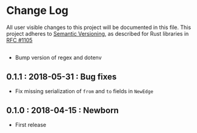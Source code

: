# Change Log

All user visible changes to this project will be documented in this file.
This project adheres to [Semantic Versioning](http://semver.org/), as described
for Rust libraries in [RFC #1105](https://github.com/rust-lang/rfcs/blob/master/text/1105-api-evolution.md)

## <unreleased>

* Bump version of regex and dotenv

## 0.1.1 : 2018-05-31 : Bug fixes

* Fix missing serialization of `from` and `to` fields in `NewEdge`  

## 0.1.0 : 2018-04-15 : Newborn

* First release
